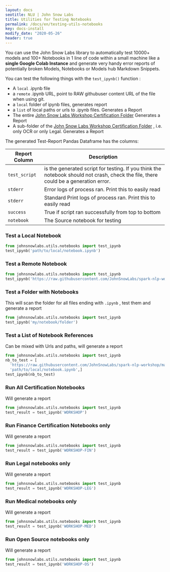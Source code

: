 ```yaml
---
layout: docs
seotitle: NLU | John Snow Labs
title: Utilities for Testing Notebooks
permalink: /docs/en/testing-utils-notebooks
key: docs-install
modify_date: "2020-05-26"
header: true
---
```




<div class="main-docs" markdown="1">

You can use the John Snow Labs library to automatically test 10000+ models and 100+ Notebooks in 1 line of code within
a small machine like a **single Google Colab Instance** and generate very handy error reports of potentially broken Models, Notebooks or Models hub Markdown Snippets.

You can test the following things with the `test_ipynb()` function :


- A `local` .ipynb file
- a `remote` .ipynb URL, point to RAW githubuser content URL of the file when using git.
- a `local` folder of ipynb files, generates report
- a `list` of local paths or urls to .ipynb files. Generates a Report
- The entire [John Snow Labs Workshop Certification Folder](https://github.com/JohnSnowLabs/spark-nlp-workshop/tree/master/tutorials/Certification_Trainings) Generates a Report 
- A sub-folder of the [John Snow Labs Workshop Certification Folder](https://github.com/JohnSnowLabs/spark-nlp-workshop/tree/master/tutorials/Certification_Trainings) , i.e. only OCR or only Legal. Generates a Report




The generated Test-Report Pandas Dataframe has the columns:

| Report Column | Description                                                                                                                         | 
|---------------|-------------------------------------------------------------------------------------------------------------------------------------|
| `test_script` | is the generated script for testing. If you think the notebook should not crash, check the file, there could be a generation error. |
| `stderr`      | Error logs of process ran. Print this to easily read                                                                                |
| `stderr`      | Standard Print logs of process ran. Print this to easily read                                                                       |
| `success`     | True if script ran successfully from top to bottom                                                                                  |
| `notebook`    | The Source notebook for testing                                                                                                     |







### Test a Local Notebook

```python
from johnsnowlabs.utils.notebooks import test_ipynb
test_ipynb('path/to/local/notebook.ipynb')
```

### Test a Remote Notebook

```python
from johnsnowlabs.utils.notebooks import test_ipynb
test_ipynb('https://raw.githubusercontent.com/JohnSnowLabs/spark-nlp-workshop/master/tutorials/Certification_Trainings/Healthcare/5.Spark_OCR.ipynb',)
```

### Test a Folder with Notebooks
This will scan the folder for all files ending with `.ipynb` , test them and generate a report
```python
from johnsnowlabs.utils.notebooks import test_ipynb
test_ipynb('my/notebook/folder')
```



### Test a List of Notebook References
Can be mixed with Urls and paths, will generate a report
```python
from johnsnowlabs.utils.notebooks import test_ipynb
nb_to_test = [
  'https://raw.githubusercontent.com/JohnSnowLabs/spark-nlp-workshop/master/tutorials/Certification_Trainings/Healthcare/5.Spark_OCR.ipynb',
  'path/to/local/notebook.ipynb',]
test_ipynb(nb_to_test)
```


### Run All Certification Notebooks
Will generate a report
```python
from johnsnowlabs.utils.notebooks import test_ipynb
test_result = test_ipynb('WORKSHOP')
```




### Run Finance Certification Notebooks only
Will generate a report
```python
from johnsnowlabs.utils.notebooks import test_ipynb
test_result = test_ipynb('WORKSHOP-FIN')
```

### Run Legal notebooks only
Will generate a report
```python
from johnsnowlabs.utils.notebooks import test_ipynb
test_result = test_ipynb('WORKSHOP-LEG')
```

### Run Medical notebooks only
Will generate a report
```python
from johnsnowlabs.utils.notebooks import test_ipynb
test_result = test_ipynb('WORKSHOP-MED')
```

### Run Open Source notebooks only
Will generate a report
```python
from johnsnowlabs.utils.notebooks import test_ipynb
test_result = test_ipynb('WORKSHOP-OS')
```








</div>